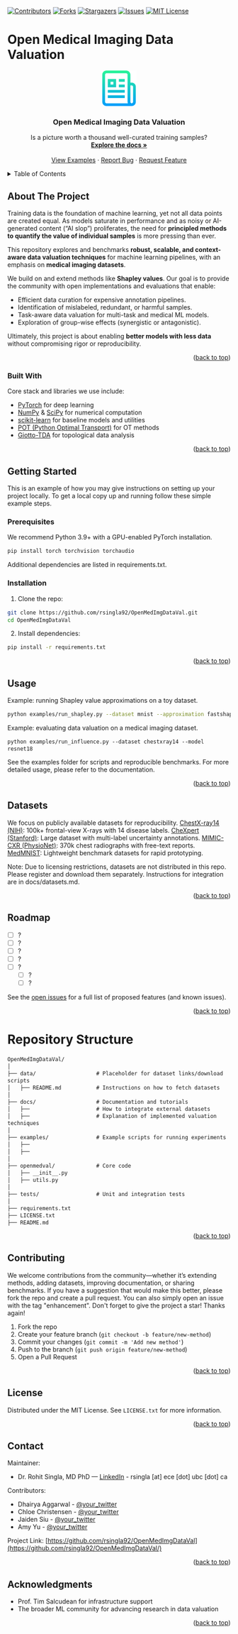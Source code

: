 <!-- Improved compatibility of back to top link: See: https://github.com/othneildrew/Best-README-Template/pull/73 -->
<a name="readme-top"></a>
<!--
*** Thanks for checking out the Best-README-Template. If you have a suggestion
*** that would make this better, please fork the repo and create a pull request
*** or simply open an issue with the tag "enhancement".
*** Don't forget to give the project a star!
*** Thanks again! Now go create something AMAZING! :D
-->

<!-- PROJECT SHIELDS -->
<!--
*** I'm using markdown "reference style" links for readability.
*** Reference links are enclosed in brackets [ ] instead of parentheses ( ).
*** See the bottom of this document for the declaration of the reference variables
*** for contributors-url, forks-url, etc. This is an optional, concise syntax you may use.
*** https://www.markdownguide.org/basic-syntax/#reference-style-links
-->
[![Contributors][contributors-shield]][contributors-url]
[![Forks][forks-shield]][forks-url]
[![Stargazers][stars-shield]][stars-url]
[![Issues][issues-shield]][issues-url]
[![MIT License][license-shield]][license-url]

# Open Medical Imaging Data Valuation
<div align="center">
  <a href="https://github.com/rsingla92/OpenMedImgDataVal">
    <img src="images/logo.png" alt="Logo" width="80" height="80">
  </a>

  <h3 align="center">Open Medical Imaging Data Valuation</h3>

  <p align="center">
    Is a picture worth a thousand well-curated training samples?  
    <br />
    <a href="https://github.com/rsingla92/OpenMedImgDataVa/docs"><strong>Explore the docs »</strong></a>
    <br />
    <br />
    <a href="https://github.com/rsingla92/OpenMedImgDataVal/examples">View Examples</a>
    ·
    <a href="https://github.com/rsingla92/OpenMedImgDataVal/issues">Report Bug</a>
    ·
    <a href="https://github.com/rsingla92/OpenMedImgDataVal/issues">Request Feature</a>
  </p>
</div>

<!-- TABLE OF CONTENTS -->
<details>
  <summary>Table of Contents</summary>
  <ol>
    <li>
      <a href="#about-the-project">About The Project</a>
      <ul>
        <li><a href="#built-with">Built With</a></li>
      </ul>
    </li>
    <li>
      <a href="#getting-started">Getting Started</a>
      <ul>
        <li><a href="#prerequisites">Prerequisites</a></li>
        <li><a href="#installation">Installation</a></li>
      </ul>
    </li>
    <li><a href="#datasets">Datasets</a></li>
    <li><a href="#usage">Usage</a></li>
    <li><a href="#roadmap">Roadmap</a></li>
    <li><a href="#repository-structure">Repository Structure</a></li>
    <li><a href="#contributing">Contributing</a></li>
    <li><a href="#license">License</a></li>
    <li><a href="#contact">Contact</a></li>
    <li><a href="#acknowledgments">Acknowledgments</a></li>
  </ol>
</details>

<!-- ABOUT THE PROJECT -->
## About The Project
Training data is the foundation of machine learning, yet not all data points are created equal. As models saturate in performance and as noisy or AI-generated content (“AI slop”) proliferates, the need for **principled methods to quantify the value of individual samples** is more pressing than ever. 

This repository explores and benchmarks **robust, scalable, and context-aware data valuation techniques** for machine learning pipelines, with an emphasis on **medical imaging datasets**.  

We build on and extend methods like **Shapley values**. Our goal is to provide the community with open implementations and evaluations that enable:  

* Efficient data curation for expensive annotation pipelines.  
* Identification of mislabeled, redundant, or harmful samples.  
* Task-aware data valuation for multi-task and medical ML models.  
* Exploration of group-wise effects (synergistic or antagonistic).  

Ultimately, this project is about enabling **better models with less data** without compromising rigor or reproducibility.

<p align="right">(<a href="#readme-top">back to top</a>)</p>

### Built With

Core stack and libraries we use include:  

* [PyTorch](https://pytorch.org/) for deep learning  
* [NumPy](https://numpy.org/) & [SciPy](https://scipy.org/) for numerical computation  
* [scikit-learn](https://scikit-learn.org/) for baseline models and utilities  
* [POT (Python Optimal Transport)](https://pythonot.github.io/) for OT methods  
* [Giotto-TDA](https://giotto-ai.github.io/gtda-docs/) for topological data analysis  
<p align="right">(<a href="#readme-top">back to top</a>)</p>

<!-- GETTING STARTED -->
## Getting Started
This is an example of how you may give instructions on setting up your project locally. To get a local copy up and running follow these simple example steps.

### Prerequisites
We recommend Python 3.9+ with a GPU-enabled PyTorch installation.  

```sh
pip install torch torchvision torchaudio
```

Additional dependencies are listed in requirements.txt.

### Installation
1. Clone the repo:
```sh
git clone https://github.com/rsingla92/OpenMedImgDataVal.git
cd OpenMedImgDataVal
```

2. Install dependencies:
```sh
pip install -r requirements.txt
```
<p align="right">(<a href="#readme-top">back to top</a>)</p>

<!-- USAGE EXAMPLES -->
## Usage
Example: running Shapley value approximations on a toy dataset.
```sh
python examples/run_shapley.py --dataset mnist --approximation fastshap
```

Example: evaluating data valuation on a medical imaging dataset.
```
python examples/run_influence.py --dataset chestxray14 --model resnet18
```

See the examples folder for scripts and reproducible benchmarks. For more detailed usage, please refer to the documentation.
<p align="right">(<a href="#readme-top">back to top</a>)</p>

<!-- DATASETS -->
## Datasets
We focus on publicly available datasets for reproducibility.
<a href="#">ChestX-ray14 (NIH)</a>: 100k+ frontal-view X-rays with 14 disease labels.
<a href="#">CheXpert (Stanford)</a>: Large dataset with multi-label uncertainty annotations.
<a href="#">MIMIC-CXR (PhysioNet)</a>: 370k chest radiographs with free-text reports.
<a href="#">MedMNIST</a>: Lightweight benchmark datasets for rapid prototyping.

Note: Due to licensing restrictions, datasets are not distributed in this repo. Please register and download them separately. Instructions for integration are in docs/datasets.md.
<p align="right">(<a href="#readme-top">back to top</a>)</p>

<!-- ROADMAP -->
## Roadmap
- [ ] ?
- [ ] ?
- [ ] ?
- [ ] ?
- [ ] ?
    - [ ] ?
    - [ ] ?

See the [open issues](https://github.com/rsingla92/OpenMedImgDataVal/issues) for a full list of proposed features (and known issues).
<p align="right">(<a href="#readme-top">back to top</a>)</p>

<!-- REPOSITORY STRUCTURE -->
# Repository Structure
```
OpenMedImgDataVal/
│
├── data/                   # Placeholder for dataset links/download scripts
│   ├── README.md           # Instructions on how to fetch datasets
│
├── docs/                   # Documentation and tutorials
│   ├──                     # How to integrate external datasets
│   ├──                     # Explanation of implemented valuation techniques
│
├── examples/               # Example scripts for running experiments
│   ├── 
│   ├── 
│
├── openmedval/             # Core code
│   ├── __init__.py
│   ├── utils.py
│
├── tests/                  # Unit and integration tests
│
├── requirements.txt
├── LICENSE.txt
├── README.md
```
<p align="right">(<a href="#readme-top">back to top</a>)</p>

<!-- CONTRIBUTING -->
## Contributing
We welcome contributions from the community—whether it’s extending methods, adding datasets, improving documentation, or sharing benchmarks.
If you have a suggestion that would make this better, please fork the repo and create a pull request. You can also simply open an issue with the tag "enhancement".
Don't forget to give the project a star! Thanks again!

1. Fork the repo
2. Create your feature branch (`git checkout -b feature/new-method`)
3. Commit your changes (`git commit -m 'Add new method'`)
4. Push to the branch (`git push origin feature/new-method`)
5. Open a Pull Request
<p align="right">(<a href="#readme-top">back to top</a>)</p>

<!-- LICENSE -->
## License
Distributed under the MIT License. See `LICENSE.txt` for more information.
<p align="right">(<a href="#readme-top">back to top</a>)</p>

<!-- CONTACT -->
## Contact
Maintainer:
* Dr. Rohit Singla, MD PhD — [LinkedIn](https://linkedin.com/rsingla92) - rsingla [at] ece [dot] ubc [dot] ca

Contributors:
* Dhairya Aggarwal - [@your_twitter](https://twitter.com/your_username)
* Chloe Christensen - [@your_twitter](https://twitter.com/your_username)
* Jaiden Siu - [@your_twitter](https://twitter.com/your_username)
* Amy Yu - [@your_twitter](https://twitter.com/your_username)

Project Link: [https://github.com/rsingla92/OpenMedImgDataVal](https://github.com/rsingla92/OpenMedImgDataVal/)
<p align="right">(<a href="#readme-top">back to top</a>)</p>

<!-- ACKNOWLEDGMENTS -->
## Acknowledgments
* Prof. Tim Salcudean for infrastructure support
* The broader ML community for advancing research in data valuation
<p align="right">(<a href="#readme-top">back to top</a>)</p>


<!-- MARKDOWN LINKS & IMAGES -->
<!-- https://www.markdownguide.org/basic-syntax/#reference-style-links -->
[contributors-shield]: https://img.shields.io/github/contributors/othneildrew/Best-README-Template.svg?style=for-the-badge
[contributors-url]: https://github.com/rsingla92/OpenMedImgDataVal/graphs/contributors
[forks-shield]: https://img.shields.io/github/forks/othneildrew/Best-README-Template.svg?style=for-the-badge
[forks-url]: https://github.com/rsingla92/OpenMedImgDataVal/network/members
[stars-shield]: https://img.shields.io/github/stars/othneildrew/Best-README-Template.svg?style=for-the-badge
[stars-url]: https://github.com/rsingla92/OpenMedImgDataVal/stargazers
[issues-shield]: https://img.shields.io/github/issues/othneildrew/Best-README-Template.svg?style=for-the-badge
[issues-url]: https://github.com/rsingla92/OpenMedImgDataVal/issues
[license-shield]: https://img.shields.io/github/license/othneildrew/Best-README-Template.svg?style=for-the-badge
[license-url]: https://github.com/rsingla92/OpenMedImgDataVal/blob/master/LICENSE.txt
[product-screenshot]: images/screenshot.png
[Next.js]: https://img.shields.io/badge/next.js-000000?style=for-the-badge&logo=nextdotjs&logoColor=white
[Next-url]: https://nextjs.org/
[React.js]: https://img.shields.io/badge/React-20232A?style=for-the-badge&logo=react&logoColor=61DAFB
[React-url]: https://reactjs.org/
[Vue.js]: https://img.shields.io/badge/Vue.js-35495E?style=for-the-badge&logo=vuedotjs&logoColor=4FC08D
[Vue-url]: https://vuejs.org/
[Angular.io]: https://img.shields.io/badge/Angular-DD0031?style=for-the-badge&logo=angular&logoColor=white
[Angular-url]: https://angular.io/
[Svelte.dev]: https://img.shields.io/badge/Svelte-4A4A55?style=for-the-badge&logo=svelte&logoColor=FF3E00
[Svelte-url]: https://svelte.dev/
[Laravel.com]: https://img.shields.io/badge/Laravel-FF2D20?style=for-the-badge&logo=laravel&logoColor=white
[Laravel-url]: https://laravel.com
[Bootstrap.com]: https://img.shields.io/badge/Bootstrap-563D7C?style=for-the-badge&logo=bootstrap&logoColor=white
[Bootstrap-url]: https://getbootstrap.com
[JQuery.com]: https://img.shields.io/badge/jQuery-0769AD?style=for-the-badge&logo=jquery&logoColor=white
[JQuery-url]: https://jquery.com 
